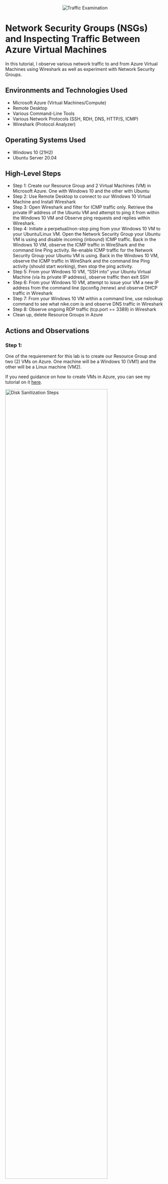 <p align="center">
<img src="https://i.imgur.com/Ua7udoS.png" alt="Traffic Examination"/>
</p>

<h1>Network Security Groups (NSGs) and Inspecting Traffic Between Azure Virtual Machines</h1>
In this tutorial, I observe various network traffic to and from Azure Virtual Machines using Wireshark as well as experiment with Network Security Groups. <br />

<h2>Environments and Technologies Used</h2>

- Microsoft Azure (Virtual Machines/Compute)
- Remote Desktop
- Various Command-Line Tools
- Various Network Protocols (SSH, RDH, DNS, HTTP/S, ICMP)
- Wireshark (Protocol Analyzer)

<h2>Operating Systems Used </h2>

- Windows 10 (21H2)
- Ubuntu Server 20.04

<h2>High-Level Steps</h2>

- Step 1: Create our Resource Group and 2 Virtual Machines (VM) in Microsoft Azure. One with Windows 10 and the other with Ubuntu
- Step 2: Use Remote Desktop to connect to our Windows 10 Virtual Machine and Install Wireshark 
- Step 3: Open Wireshark and filter for ICMP traffic only. Retrieve the private IP address of the Ubuntu VM and attempt to ping it from within the Windows 10 VM and     Observe ping requests and replies within Wireshark.
- Step 4: Initiate a perpetual/non-stop ping from your Windows 10 VM to your Ubuntu/Linux VM. Open the Network Security Group your Ubuntu VM is using and disable incoming (inbound) ICMP traffic. Back in the Windows 10 VM, observe the ICMP traffic in WireShark and the command line Ping activity.
Re-enable ICMP traffic for the Network Security Group your Ubuntu VM is using. Back in the Windows 10 VM, observe the ICMP traffic in WireShark and the command line Ping activity (should start working), then stop the ping activity.
- Step 5: From your Windows 10 VM, “SSH into” your Ubuntu Virtual Machine (via its private IP address), observe traffic then exit SSH
- Step 6: From your Windows 10 VM, attempt to issue your VM a new IP address from the command line (ipconfig /renew) and observe DHCP traffic in Wireshark
- Step 7: From your Windows 10 VM within a command line, use nslookup command to see what nike.com is and observe DNS traffic in Wireshark
- Step 8: Observe ongoing RDP traffic (tcp.port == 3389) in Wireshark
- Clean up, delete Resource Groups in Azure

<h2>Actions and Observations</h2>
<p>
<p>

<h3>Step 1:</h3>
One of the requierement for this lab is to create our Resource Group and two (2) VMs on Azure. One machine will be a Windows 10 (VM1) and the other will be a Linux machine (VM2).<br/>

<p></p>

If you need guidance on how to create VMs in Azure, you can see my tutorial on it [here](https://github.com/afisaminou/Create-an-Azure-Account-and-Deploy-a-Virtual-Machine).

<p></p>

<p></p>


<img src="https://i.imgur.com/jIrniNI.png" height="80%" width="80%" alt="Disk Sanitization Steps"/>
<br />

Use Remote Desktop to connect to our Windows 10 Virtual Machine (VM1) using the Public IP address and Install Wireshark in there.

<br/>
<img src="https://i.imgur.com/Iqylgga.png" height="80%" width="80%" alt="Disk Sanitization Steps"/>
</p>
Once Wireshark downloaded and Installed in Windows 10 VM (VM1), I opened and filtered for ICMP traffic only. Then using Powershell and the private IP address of the Ubuntu VM (VM2) I attempted to ping it from within the Windows 10 VM and Observed ping requests and replies within Wireshark from both Virtual Machines.

<br />
<p>
<img src="https://i.imgur.com/CJkfK9e.png" height="80%" width="80%" alt="Disk Sanitization Steps"/>
</p>
<p>
Now, after I Initiate a perpetual/non-stop ping from our Windows 10 VM to our Ubuntu/Linux VM, let's Open the Network Security Group using by the Ubuntu VM, disable incoming (inbound) ICMP traffic and observe the ICMP traffic in WireShark and the command line Ping activity.
<br />
<img src="https://i.imgur.com/RTKM8Bh.png" height="80%" width="80%" alt="Disk Sanitization Steps"/>
</p>
Observe the ping request times out after the firewall rule was put in place (*note - The ping request timed out due to the ICMP traffic being denied as the firewall rule blocked the traffic).
<br />
<img src="https://i.imgur.com/Ir8Z2Fs.png" height="80%" width="80%" alt="Disk Sanitization Steps"/>
</p>
<p>
Back to VM2’s Network Security Group to "Allow" the Inbound Security Rule that was set up to deny so the incoming ICMP traffic would be allowed to VM2 again. We can see that Re-enable ICMP traffic for the Network Security Group in Ubuntu VM bring back ping requests and replies within wireshark. Now we can stop the ping activity.
<br />
<img src="https://i.imgur.com/6smWVYS.png" height="80%" width="80%" alt="Disk Sanitization Steps"/>
</p>
<p>
I then filtered for SSH (Secure Shell) traffic in Wireshark and used the PowerShell terminal to “SSH into” VM2. Connecting to VM2 using SSH, along with typing and executing commends, generated SSH packets that could be observed in Wireshark. Using the “exit” command to end the SSH session.
<br />
<img src="https://i.imgur.com/9PHZIlX.png" height="80%" width="80%" alt="Disk Sanitization Steps"/>
<p>
To observe DHCP (Dynamic Host Configuration Protocol) traffic, let's filter for DHCP traffic in Wireshark and used the “ipconfig /renew” command to attempt to issue a new IP address to VM1. Although the private IP address did not change, Wireshark shows that there was a request and acknowledgement, so DHCP traffic was generated.
<br />
<img src="https://i.imgur.com/cVmHpZG.png" height="80%" width="80%" alt="Disk Sanitization Steps"/>
<p>
In Wireshark, I filtered for DNS (Domain Name System)  traffic and used the “nslookup” command for www.nike.com. This command basically asks our DNS server what is nike's IP address.
<br />
<img src="https://i.imgur.com/pun1RSV.png" height="80%" width="80%" alt="Disk Sanitization Steps"/>
<p>
Finally, I will filter for RDP (Remote Desk Protocol) traffic by using the TCP port number (tcp.port==3389). RDP traffic was continually generated 
<br />
<img src="https://i.imgur.com/6smWVYS.png" height="80%" width="80%" alt="Disk Sanitization Steps"/>
</p>
